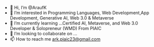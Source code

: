 - 👋 Hi, I’m @AraufK
- 👀 I’m interested in Programming Languages, Web Development,App Development, Generative AI, Web 3.0 & Metaverse 
- 🌱 I’m currently learning ...Certified AI, Metaverse, and Web 3.0 Developer & Solopreneur (WMD) From PIAIC
- 💞️ I’m looking to collaborate on ...
- 📫 How to reach me  ark.piaic23@gmail.com

<!---
AraufK/AraufK is a ✨ special ✨ repository because its `README.md` (this file) appears on your GitHub profile.
You can click the Preview link to take a look at your changes.
--->
